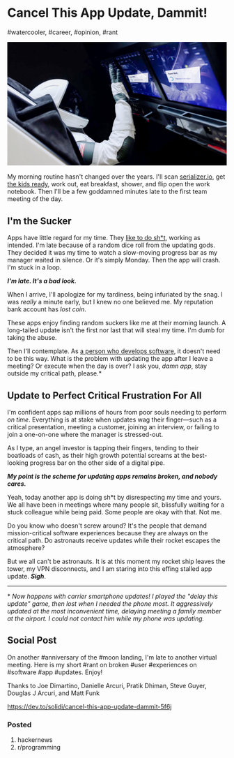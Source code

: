 # Cancel This App Update, Dammit!
#watercooler, #career, #opinion, #rant

![Download an app update during rocket launch](images/54-01.jpeg)

My morning routine hasn't changed over the years. I'll scan [serializer.io](https://serializer.io/), get [the kids ready](https://dev.to/solidi/five-more-minutes-5b7d), work out, eat breakfast, shower, and flip open the work notebook. Then I'll be a few goddamned minutes late to the first team meeting of the day.

## I'm the Sucker
Apps have little regard for my time. They [like to do sh*t](https://medium.com/@solidi/apps-doing-sh-t-f5ffa72140db), working as intended. I'm late because of a random dice roll from the updating gods. They decided it was my time to watch a slow-moving progress bar as my manager waited in silence. Or it's simply Monday. Then the app will crash. I'm stuck in a loop.

***I'm late. It's a bad look.***

When I arrive, I'll apologize for my tardiness, being infuriated by the snag. I was *really* a minute early, but I knew no one believed me. My reputation bank account has *lost coin*.

These apps enjoy finding random suckers like me at their morning launch. A long-tailed update isn't the first nor last that will steal my time. I'm dumb for taking the abuse.

Then I'll contemplate. As [a person who develops software](https://dev.to/solidi/what-is-an-engineering-manager-anyway-4and), it doesn't need to be this way. What is the problem with updating the app after I leave a meeting? Or execute when the day is over? I ask you, *damn app*, stay outside my critical path, please.*

## Update to Perfect Critical Frustration For All
I'm confident apps sap millions of hours from poor souls needing to perform *on time*. Everything is at stake when updates wag their finger—such as a critical presentation, meeting a customer, joining an interview, or failing to join a one-on-one where the manager is stressed-out.

As I type, an angel investor is tapping their fingers, tending to their boatloads of cash, as their high growth potential screams at the best-looking progress bar on the other side of a digital pipe.

***My point is the scheme for updating apps remains broken, and nobody cares.***

Yeah, today another app is doing sh*t by disrespecting my time and yours. We all have been in meetings where many people sit, blissfully waiting for a stuck colleague while being paid. Some people are okay with that. Not me.

Do you know who doesn't screw around? It's the people that demand mission-critical software experiences because they are always on the critical path. Do astronauts receive updates while their rocket escapes the atmosphere?

But we all can't be astronauts. It is at this moment my rocket ship leaves the tower, my VPN disconnects, and I am staring into this effing stalled app update. ***Sigh***.

 ---

\* *Now happens with carrier smartphone updates! I played the "delay this update" game, then lost when I needed the phone most. It aggressively updated at the most inconvenient time, delaying meeting a family member at the airport. I could not contact him while my phone was updating.*

## Social Post

On another #anniversary of the #moon landing, I'm late to another virtual meeting. Here is my short #rant on broken #user #experiences on #software #app #updates. Enjoy!

Thanks to Joe Dimartino, Danielle Arcuri, Pratik Dhiman, Steve Guyer, Douglas J Arcuri, and Matt Funk

https://dev.to/solidi/cancel-this-app-update-dammit-5f6j

### Posted

1. hackernews
1. r/programming
